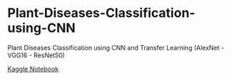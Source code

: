 # Plant-Diseases-Classification-using-CNN
Plant Diseases Classification using CNN and Transfer Learning (AlexNet - VGG16 - ResNet50)

[Kaggle Notebook](https://www.kaggle.com/code/nextmillionaire/plant-diseases-detection-cnn-99-7-acc?scriptVersionId=204104607)
